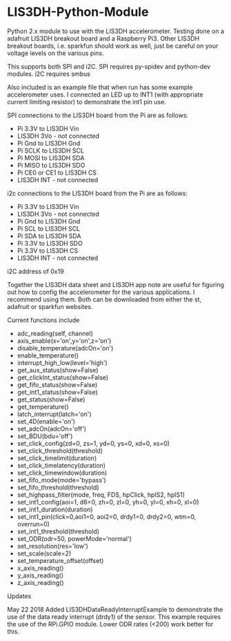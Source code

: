 # LIS3DH-Python-Module
Python 2.x module to use with the LIS3DH accelerometer. Testing done on a adafruit LIS3DH breakout board and a Raspberry Pi3.  Other LIS3DH breakout boards,  i.e. sparkfun should work as well, just be careful on your voltage levels on the various pins.

This supports both SPI and i2C. SPI requires py-spidev and python-dev modules. i2C requires smbus

Also included is an example file that when run has some example accelerometer uses. I connected an LED up to INT1 (with appropriate current limiting resistor) to demonstrate the int1 pin use.

SPI connections to the LIS3DH board from the Pi are as follows:
- Pi 3.3V to LIS3DH Vin
- LIS3DH 3Vo - not connected
- Pi Gnd to LIS3DH Gnd
- Pi SCLK to LIS3DH SCL
- Pi MOSI to LIS3DH SDA
- Pi MISO to LIS3DH SDO
- Pi CE0 or CE1 to LIS3DH CS
- LIS3DH INT - not connected

i2c connections to the LIS3DH board from the Pi are as follows:
- Pi 3.3V to LIS3DH Vin
- LIS3DH 3Vo - not connected
- Pi Gnd to LIS3DH Gnd
- Pi SCL to LIS3DH SCL
- Pi SDA to LIS3DH SDA
- Pi 3.3V to LIS3DH SDO
- Pi 3.3V to LIS3DH CS
- LIS3DH INT - not connected

i2C address of 0x19

Together the LIS3DH data sheet and LIS3DH app note are useful for figuring out how to config the accelerometer for the various applications.  I recommend using them.
Both can be downloaded from either the st, adafruit or sparkfun websites.

Current functions include

- adc_reading(self, channel)
- axis_enable(x='on',y='on',z='on')
- disable_temperature(adcOn='on')
- enable_temperature()
- interrupt_high_low(level='high')
- get_aux_status(show=False)
- get_clickInt_status(show=False)
- get_fifo_status(show=False)
- get_int1_status(show=False)
- get_status(show=False)
- get_temperature()
- latch_interrupt(latch='on')
- set_4D(enable='on')
- set_adcOn(adcOn='off')
- set_BDU(bdu='off')
- set_click_config(zd=0, zs=1, yd=0, ys=0, xd=0, xs=0)
- set_click_threshold(threshold)
- set_click_timelimit(duration)
- set_click_timelatency(duration)
- set_click_timewindow(duration)
- set_fifo_mode(mode='bypass')
- set_fifo_threshold(threshold)
- set_highpass_filter(mode, freq, FDS, hpClick, hpIS2, hpIS1)
- set_int1_config(aoi=1, d6=0, zh=0, zl=0, yh=0, yl=0, xh=0, xl=0)
- set_int1_duration(duration)
- set_int1_pin(click=0,aoi1=0, aoi2=0, drdy1=0, drdy2=0, wtm=0, overrun=0)
- set_int1_threshold(threshold)
- set_ODR(odr=50, powerMode='normal')
- set_resolution(res='low')
- set_scale(scale=2)
- set_temperature_offset(offset)
- x_axis_reading()
- y_axis_reading()
- z_axis_reading()

Updates

May 22 2018
Added LIS3DHDataReadyInterruptExample to demonstrate the use of the data ready interrupt (drdy1) of the sensor.
This example requires the use of the RPi.GPIO module. Lower ODR rates (<200) work better for this.
 